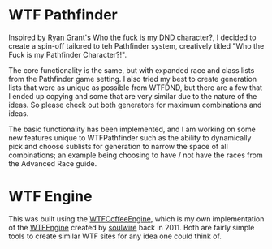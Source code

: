 # WTF Pathfinder

Inspired by [Ryan Grant's](https://twitter.com/ryanjgrant) [Who the fuck is my DND character?](http://whothefuckismydndcharacter.com/), I decided to create a spin-off tailored to teh Pathfinder system, creatively titled "Who the Fuck is my Pathfinder Character?!".

The core functionality is the same, but with expanded race and class lists from the Pathfinder game setting. I also tried my best to create generation lists that were as unique as possible from WTFDND, but there are a few that I ended up copying and some that are very similar due to the nature of the ideas. So please check out both generators for maximum combinations and ideas.

The basic functionality has been implemented, and I am working on some new features unique to WTFPathfinder such as the ability to dynamically pick and choose sublists for generation to narrow the space of all combinations; an example being choosing to have / not have the races from the Advanced Race guide.

# WTF Engine

This was built using the [WTFCoffeeEngine](https://github.com/watsyurname529/WTFCoffeeEngine), which is my own implementation of the [WTFEngine](https://github.com/soulwire/WTFEngine/) created by [soulwire](https://github.com/soulwire) back in 2011. Both are fairly simple tools to create similar WTF sites for any idea one could think of.
